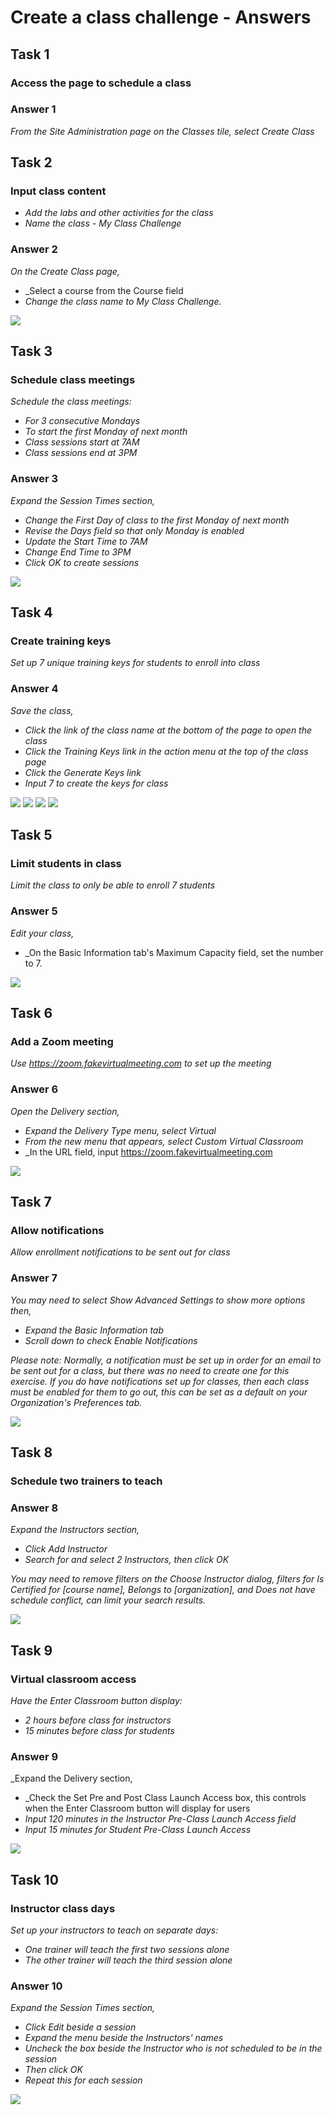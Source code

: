 # Create a class challenge - Answers

## Task 1 
### Access the page to schedule a class

### Answer 1
_From the Site Administration page on the Classes tile, select Create Class_

## Task 2 
### Input class content
* _Add the labs and other activities for the class_
* _Name the class - My Class Challenge_

### Answer 2
_On the Create Class page,_
* _Select a course from the Course field
* _Change the class name to My Class Challenge._

![](/tms/images/class-challenge-1.png)

## Task 3
### Schedule class meetings
_Schedule the class meetings:_
* _For 3 consecutive Mondays_
* _To start the first Monday of next month_
* _Class sessions start at 7AM_
* _Class sessions end at 3PM_

### Answer 3
_Expand the Session Times section,_
* _Change the First Day of class to the first Monday of next month_
* _Revise the Days field so that only Monday is enabled_
* _Update the Start Time to 7AM_
* _Change End Time to 3PM_
* _Click OK to create sessions_

![](/tms/images/class-challenge-2.png)

## Task 4
### Create training keys
_Set up 7 unique training keys for students to enroll into class_

### Answer 4
_Save the class,_
* _Click the link of the class name at the bottom of the page to open the class_
* _Click the Training Keys link in the action menu at the top of the class page_
* _Click the Generate Keys link_
* _Input 7 to create the keys for class_

![](/tms/images/class-challenge-3.png)
![](/tms/images/class-challenge-4.png)
![](/tms/images/class-challenge-5.png)
![](/tms/images/class-challenge-6.png)

## Task 5
### Limit students in class
_Limit the class to only be able to enroll 7 students_

### Answer 5
_Edit your class,_
* _On the Basic Information tab's Maximum Capacity field, set the number to 7.

![](/tms/images/class-challenge-7.png)

## Task 6
### Add a Zoom meeting
_Use https://zoom.fakevirtualmeeting.com to set up the meeting_

### Answer 6
_Open the Delivery section,_
* _Expand the Delivery Type menu, select Virtual_
* _From the new menu that appears, select Custom Virtual Classroom_
* _In the URL field, input https://zoom.fakevirtualmeeting.com

![](/tms/images/class-challenge-3.png)

## Task 7
### Allow notifications
_Allow enrollment notifications to be sent out for class_

### Answer 7
_You may need to select Show Advanced Settings to show more options then,_
* _Expand the Basic Information tab_
* _Scroll down to check Enable Notifications_

_Please note: Normally, a notification must be set up in order for an email to be sent out for a class, but there was no need to create one for this exercise. If you do have notifications set up for classes, then each class must be enabled for them to go out, this can be set as a default on your Organization's Preferences tab._

![](/tms/images/class-challenge-3.png)

## Task 8
### Schedule two trainers to teach

### Answer 8
_Expand the Instructors section,_
* _Click Add Instructor_
* _Search for and select 2 Instructors, then click OK_

_You may need to remove filters on the Choose Instructor dialog, filters for Is Certified for [course name], Belongs to [organization], and Does not have schedule conflict, can limit your search results._

![](/tms/images/class-challenge-3.png)

## Task 9
### Virtual classroom access
_Have the Enter Classroom button display:_
* _2 hours before class for instructors_
* _15 minutes before class for students_

### Answer 9
_Expand the Delivery section, 
* _Check the Set Pre and Post Class Launch Access box, this controls when the Enter Classroom button will display for users
* _Input 120 minutes in the Instructor Pre-Class Launch Access field_
* _Input 15 minutes for Student Pre-Class Launch Access_

![](/tms/images/class-challenge-3.png)

## Task 10
### Instructor class days
_Set up your instructors to teach on separate days:_
* _One trainer will teach the first two sessions alone_
* _The other trainer will teach the third session alone_

### Answer 10
_Expand the Session Times section,_
* _Click Edit beside a session_
* _Expand the menu beside the Instructors' names_
* _Uncheck the box beside the Instructor who is not scheduled to be in the session_
* _Then click OK_
* _Repeat this for each session_

![](/tms/images/class-challenge-3.png)
